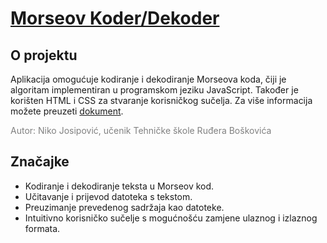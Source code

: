 # [Morseov Koder/Dekoder](https://n1ko-josipovic.github.io/morse-translator/)

## O projektu 
  Aplikacija omogućuje kodiranje i dekodiranje Morseova koda, čiji je algoritam implementiran u programskom jeziku JavaScript. Također je korišten HTML i CSS za stvaranje korisničkog sučelja. Za više informacija možete preuzeti <a href="https://github.com/n1ko-josipovic/morZG/blob/main/public/files/about.pdf" target="_blank">dokument</a>.

<span style="color:grey">Autor: Niko Josipović, učenik Tehničke škole Ruđera Boškovića</span>

## Značajke
* Kodiranje i dekodiranje teksta u Morseov kod.
* Učitavanje i prijevod datoteka s tekstom.
* Preuzimanje prevedenog sadržaja kao datoteke.
* Intuitivno korisničko sučelje s mogućnošću zamjene ulaznog i izlaznog formata.
